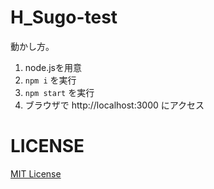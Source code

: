 # H_Sugo-test

動かし方。

1. node.jsを用意
2. `npm i` を実行
3. `npm start` を実行
4. ブラウザで http://localhost:3000 にアクセス

# LICENSE
<a href="https://github.com/shinonomekazan/H-Sugo-test/blob/main/LICENSE">MIT License</a>